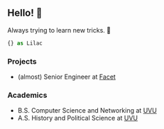 ## Hello! 🌿

Always trying to learn new tricks. 🐶

```typescript
{} as Lilac
```

### Projects

-   (almost) Senior Engineer at [Facet][facet]

### Academics

-   B.S. Computer Science and Networking at [UVU][uvu]
-   A.S. History and Political Science at [UVU][uvu]

[uvu]: https://uvu.edu "Utah Valley University"
[facet]: https://facet.ai "Facet"

